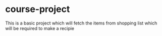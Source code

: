 # course-project
This is a basic project which will fetch the items from shopping list which will be required to make a recipie
